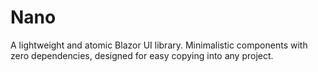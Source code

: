 # Nano
A lightweight and atomic Blazor UI library. Minimalistic components with zero dependencies, designed for easy copying into any project.
